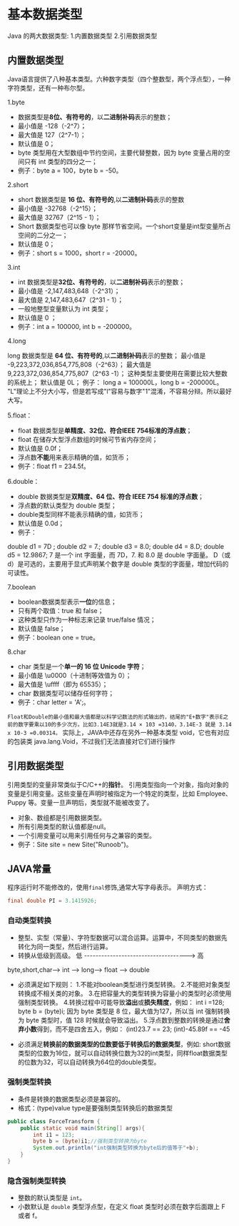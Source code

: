 # 基本数据类型

Java 的两大数据类型:
1.内置数据类型
2.引用数据类型

## 内置数据类型

Java语言提供了八种基本类型。六种数字类型（四个整数型，两个浮点型），一种字符类型，还有一种布尔型。

1.byte

- 数据类型是**8位、有符号的**，以**二进制补码**表示的整数；
- 最小值是 -128（-2^7）；
- 最大值是 127（2^7-1）；
- 默认值是 0；
- byte 类型用在大型数组中节约空间，主要代替整数，因为 byte 变量占用的空间只有 int 类型的四分之一；
- 例子：byte a = 100，byte b = -50。

2.short

- short 数据类型是 **16 位、有符号的**,以**二进制补码**表示的整数
- 最小值是 -32768（-2^15）；
- 最大值是 32767（2^15 - 1）；
- Short 数据类型也可以像 byte 那样节省空间。一个short变量是int型变量所占空间的二分之一；
- 默认值是 0；
- 例子：short s = 1000，short r = -20000。

3.int

- int 数据类型是**32位、有符号的**，以**二进制补码**表示的整数；
- 最小值是 -2,147,483,648（-2^31）；
- 最大值是 2,147,483,647（2^31 - 1）；
- 一般地整型变量默认为 int 类型；
- 默认值是 0 ；
- 例子：int a = 100000, int b = -200000。

4.long

long 数据类型是 **64 位、有符号的**,以**二进制补码**表示的整数；
最小值是 -9,223,372,036,854,775,808（-2^63）；
最大值是 9,223,372,036,854,775,807（2^63 -1）；
这种类型主要使用在需要比较大整数的系统上；
默认值是 0L；
例子： long a = 100000L，long b = -200000L。
"L"理论上不分大小写，但是若写成"l"容易与数字"1"混淆，不容易分辩。所以最好大写。

5.float：

- float 数据类型是**单精度、32位、符合IEEE 754标准的浮点数**；
- float 在储存大型浮点数组的时候可节省内存空间；
- 默认值是 0.0f；
- 浮点数**不能**用来表示精确的值，如货币；
- 例子：float f1 = 234.5f。

6.double：

- double 数据类型是**双精度、64 位、符合 IEEE 754 标准的浮点数**；
- 浮点数的默认类型为 double 类型；
- double类型同样不能表示精确的值，如货币；
- 默认值是 0.0d；
- 例子：

double   d1  = 7D ;
double   d2  = 7.;
double   d3  =  8.0;
double   d4  =  8.D;
double   d5  =  12.9867;
7 是一个 int 字面量，而 7D，7. 和 8.0 是 double 字面量。
D（或 d）是可选的，主要用于显式声明某个数字是 double 类型的字面量，增加代码的可读性。

7.boolean

- boolean数据类型表示**一位**的信息；
- 只有两个取值：true 和 false；
- 这种类型只作为一种标志来记录 true/false 情况；
- 默认值是 false；
- 例子：boolean one = true。

8.char

- char 类型是一个**单一的 16 位 Unicode 字符**；
- 最小值是 \u0000（十进制等效值为 0）；
- 最大值是 \uffff（即为 65535）；
- char 数据类型可以储存任何字符；
- 例子：char letter = 'A';。

`Float和Double的最小值和最大值都是以科学记数法的形式输出的，结尾的"E+数字"表示E之前的数字要乘以10的多少次方。比如3.14E3就是3.14 × 103 =3140，3.14E-3 就是 3.14 x 10-3 =0.00314。`
实际上，JAVA中还存在另外一种基本类型 void，它也有对应的包装类 java.lang.Void，不过我们无法直接对它们进行操作

## 引用数据类型

引用类型的变量非常类似于C/C++的**指针**。
引用类型指向一个对象，指向对象的变量是引用变量。这些变量在声明时被指定为一个特定的类型，比如 Employee、Puppy 等。变量一旦声明后，类型就不能被改变了。

- 对象、数组都是引用数据类型。
- 所有引用类型的默认值都是null。
- 一个引用变量可以用来引用任何与之兼容的类型。
- 例子：Site site = new Site("Runoob")。

## JAVA常量

程序运行时不能修改的，使用`final`修饰,通常大写字母表示。
声明方式：

```java
final double PI = 3.1415926;
```

### 自动类型转换

- 整型、实型（常量）、字符型数据可以混合运算。运算中，不同类型的数据先转化为同一类型，然后进行运算。
- 转换从低级到高级。
低  ------------------------------------>  高

byte,short,char—> int —> long—> float —> double

- 必须满足如下规则：
1.不能对boolean类型进行类型转换。
2.不能把对象类型转换成不相关类的对象。
3.在把容量大的类型转换为容量小的类型时必须使用强制类型转换。
4.转换过程中可能导致**溢出**或**损失精度**，例如：
int i =128;
byte b = (byte)i;
因为 byte 类型是 8 位，最大值为127，所以当 int 强制转换为 byte 类型时，值 128 时候就会导致溢出。
5.浮点数到整数的转换是通过**舍弃小数**得到，而不是四舍五入，例如：
(int)23.7 == 23;
(int)-45.89f == -45

- 必须满足**转换前的数据类型的位数要低于转换后的数据类型**，例如: short数据类型的位数为16位，就可以自动转换位数为32的int类型，同样float数据类型的位数为32，可以自动转换为64位的double类型。

### 强制类型转换

- 条件是转换的数据类型必须是兼容的。
- 格式：(type)value type是要强制类型转换后的数据类型

```java
public class ForceTransform {
    public static void main(String[] args){
        int i1 = 123;
        byte b = (byte)i1;//强制类型转换为byte
        System.out.println("int强制类型转换为byte后的值等于"+b);
    }
}
```

### 隐含强制类型转换

- 整数的默认类型是 `int`。
- 小数默认是 `double` 类型浮点型，在定义 float 类型时必须在数字后面跟上 F 或者 f。
